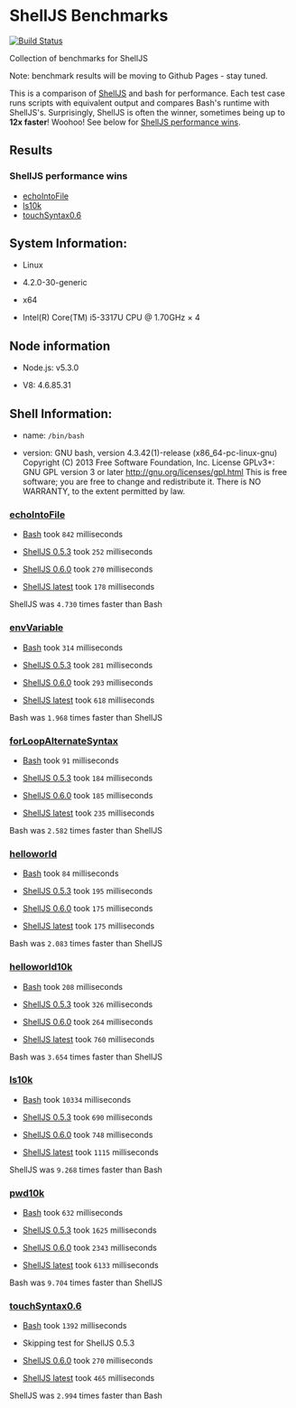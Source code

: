 # ShellJS Benchmarks

[![Build Status](https://travis-ci.org/shelljs/benchmarks.svg?branch=master)](https://travis-ci.org/shelljs/benchmarks)

Collection of benchmarks for ShellJS

Note: benchmark results will be moving to Github Pages - stay tuned.

This is a comparison of [ShellJS]() and bash for performance. Each test case
runs scripts with equivalent output and compares Bash's runtime with ShellJS's.
Surprisingly, ShellJS is often the winner, sometimes being up to **12x faster**!
Woohoo! See below for [ShellJS performance wins](#shelljs-performance-wins).

## Results

### ShellJS performance wins

 - [echoIntoFile](test/echoIntoFile)
 - [ls10k](test/ls10k)
 - [touchSyntax0.6](test/touchSyntax0.6)

## System Information:

 - Linux

 - 4.2.0-30-generic

 - x64

 - Intel(R) Core(TM) i5-3317U CPU @ 1.70GHz × 4

## Node information

 - Node.js: v5.3.0

 - V8: 4.6.85.31



## Shell Information:

 - name: `/bin/bash`

 - version: GNU bash, version 4.3.42(1)-release (x86_64-pc-linux-gnu)
Copyright (C) 2013 Free Software Foundation, Inc.
License GPLv3+: GNU GPL version 3 or later <http://gnu.org/licenses/gpl.html>
This is free software; you are free to change and redistribute it.
There is NO WARRANTY, to the extent permitted by law.


### [echoIntoFile](test/echoIntoFile)

 - [Bash](test/echoIntoFile/echoIntoFile.sh) took `842` milliseconds

 - [ShellJS 0.5.3](test/echoIntoFile/echoIntoFile.js) took `252` milliseconds

 - [ShellJS 0.6.0](test/echoIntoFile/echoIntoFile.js) took `270` milliseconds

 - [ShellJS latest](test/echoIntoFile/echoIntoFile.js) took `178` milliseconds

ShellJS was `4.730` times faster than Bash

### [envVariable](test/envVariable)

 - [Bash](test/envVariable/envVar.sh) took `314` milliseconds

 - [ShellJS 0.5.3](test/envVariable/envVar.js) took `281` milliseconds

 - [ShellJS 0.6.0](test/envVariable/envVar.js) took `293` milliseconds

 - [ShellJS latest](test/envVariable/envVar.js) took `618` milliseconds

Bash was `1.968` times faster than ShellJS

### [forLoopAlternateSyntax](test/forLoopAlternateSyntax)

 - [Bash](test/forLoopAlternateSyntax/helloworld10k.sh) took `91` milliseconds

 - [ShellJS 0.5.3](test/forLoopAlternateSyntax/helloworld10k.js) took `184` milliseconds

 - [ShellJS 0.6.0](test/forLoopAlternateSyntax/helloworld10k.js) took `185` milliseconds

 - [ShellJS latest](test/forLoopAlternateSyntax/helloworld10k.js) took `235` milliseconds

Bash was `2.582` times faster than ShellJS

### [helloworld](test/helloworld)

 - [Bash](test/helloworld/helloworld.sh) took `84` milliseconds

 - [ShellJS 0.5.3](test/helloworld/helloworld.js) took `195` milliseconds

 - [ShellJS 0.6.0](test/helloworld/helloworld.js) took `175` milliseconds

 - [ShellJS latest](test/helloworld/helloworld.js) took `175` milliseconds

Bash was `2.083` times faster than ShellJS

### [helloworld10k](test/helloworld10k)

 - [Bash](test/helloworld10k/helloworld10k.sh) took `208` milliseconds

 - [ShellJS 0.5.3](test/helloworld10k/helloworld10k.js) took `326` milliseconds

 - [ShellJS 0.6.0](test/helloworld10k/helloworld10k.js) took `264` milliseconds

 - [ShellJS latest](test/helloworld10k/helloworld10k.js) took `760` milliseconds

Bash was `3.654` times faster than ShellJS

### [ls10k](test/ls10k)

 - [Bash](test/ls10k/ls10k.sh) took `10334` milliseconds

 - [ShellJS 0.5.3](test/ls10k/ls10k.js) took `690` milliseconds

 - [ShellJS 0.6.0](test/ls10k/ls10k.js) took `748` milliseconds

 - [ShellJS latest](test/ls10k/ls10k.js) took `1115` milliseconds

ShellJS was `9.268` times faster than Bash

### [pwd10k](test/pwd10k)

 - [Bash](test/pwd10k/path10k.sh) took `632` milliseconds

 - [ShellJS 0.5.3](test/pwd10k/path10k.js) took `1625` milliseconds

 - [ShellJS 0.6.0](test/pwd10k/path10k.js) took `2343` milliseconds

 - [ShellJS latest](test/pwd10k/path10k.js) took `6133` milliseconds

Bash was `9.704` times faster than ShellJS

### [touchSyntax0.6](test/touchSyntax0.6)

 - [Bash](test/touchSyntax0.6/touchrm10k.sh) took `1392` milliseconds

 - Skipping test for ShellJS 0.5.3

 - [ShellJS 0.6.0](test/touchSyntax0.6/touchrm10k.js) took `270` milliseconds

 - [ShellJS latest](test/touchSyntax0.6/touchrm10k.js) took `465` milliseconds

ShellJS was `2.994` times faster than Bash
